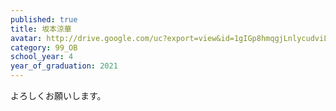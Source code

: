 ```yaml
---
published: true
title: 坂本涼華
avatar: http://drive.google.com/uc?export=view&id=1gIGp8hmqgjLnlycudviLIMYI3eMFrAQp
category: 99_OB
school_year: 4
year_of_graduation: 2021
---
```

よろしくお願いします。